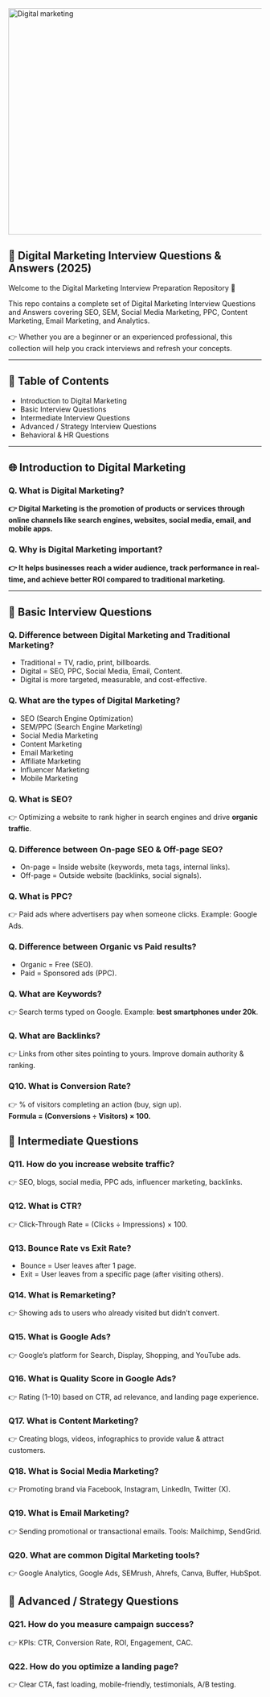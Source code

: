 <img width="580" height="450" alt="Digital marketing" src="https://github.com/user-attachments/assets/e78e11d5-34a9-4032-94d5-bed7b4d49b7a" />

## 📘 Digital Marketing Interview Questions & Answers (2025)

Welcome to the Digital Marketing Interview Preparation Repository 🎯

This repo contains a complete set of Digital Marketing Interview Questions and Answers covering SEO, SEM, Social Media Marketing, PPC, Content Marketing, Email Marketing, and Analytics.

👉 Whether you are a beginner or an experienced professional, this collection will help you crack interviews and refresh your concepts.

---

## 📂 Table of Contents
- Introduction to Digital Marketing
- Basic Interview Questions
- Intermediate Interview Questions
- Advanced / Strategy Interview Questions
- Behavioral & HR Questions

---

## 🌐 Introduction to Digital Marketing

### Q. What is Digital Marketing?
**👉 Digital Marketing is the promotion of products or services through online channels like search engines, websites, social media, email, and mobile apps.**

### Q. Why is Digital Marketing important?
**👉 It helps businesses reach a wider audience, track performance in real-time, and achieve better ROI compared to traditional marketing.**

---

## 🔹 Basic Interview Questions

### Q. Difference between Digital Marketing and Traditional Marketing?

- Traditional = TV, radio, print, billboards.
- Digital = SEO, PPC, Social Media, Email, Content.
- Digital is more targeted, measurable, and cost-effective.

### Q. What are the types of Digital Marketing?

- SEO (Search Engine Optimization)
- SEM/PPC (Search Engine Marketing)
- Social Media Marketing
- Content Marketing
- Email Marketing
- Affiliate Marketing
- Influencer Marketing
- Mobile Marketing

### Q. What is SEO?

👉 Optimizing a website to rank higher in search engines and drive **organic traffic**.

### Q. Difference between On-page SEO & Off-page SEO?

- On-page = Inside website (keywords, meta tags, internal links).
- Off-page = Outside website (backlinks, social signals).

### Q. What is PPC?

👉 Paid ads where advertisers pay when someone clicks. Example: Google Ads.  

### Q. Difference between Organic vs Paid results?

- Organic = Free (SEO).
- Paid = Sponsored ads (PPC).

### Q. What are Keywords? 

👉 Search terms typed on Google. Example: **best smartphones under 20k**. 

### Q. What are Backlinks?

👉 Links from other sites pointing to yours. Improve domain authority & ranking. 

### Q10. What is Conversion Rate?

👉 % of visitors completing an action (buy, sign up).  
**Formula = (Conversions ÷ Visitors) × 100.**

## 🔹 Intermediate Questions   

### Q11. How do you increase website traffic?

👉 SEO, blogs, social media, PPC ads, influencer marketing, backlinks. 

### Q12. What is CTR?

👉 Click-Through Rate = (Clicks ÷ Impressions) × 100. 

### Q13. Bounce Rate vs Exit Rate?

- Bounce = User leaves after 1 page.  
- Exit = User leaves from a specific page (after visiting others).

### Q14. What is Remarketing? 

👉 Showing ads to users who already visited but didn’t convert.  

### Q15. What is Google Ads?

👉 Google’s platform for Search, Display, Shopping, and YouTube ads.

### Q16. What is Quality Score in Google Ads?

👉 Rating (1–10) based on CTR, ad relevance, and landing page experience. 

### Q17. What is Content Marketing?

👉 Creating blogs, videos, infographics to provide value & attract customers. 

### Q18. What is Social Media Marketing?

👉 Promoting brand via Facebook, Instagram, LinkedIn, Twitter (X).

### Q19. What is Email Marketing?

👉 Sending promotional or transactional emails. Tools: Mailchimp, SendGrid. 

### Q20. What are common Digital Marketing tools?

👉 Google Analytics, Google Ads, SEMrush, Ahrefs, Canva, Buffer, HubSpot.  

## 🔹 Advanced / Strategy Questions  

### Q21. How do you measure campaign success?

👉 KPIs: CTR, Conversion Rate, ROI, Engagement, CAC.

### Q22. How do you optimize a landing page?

👉 Clear CTA, fast loading, mobile-friendly, testimonials, A/B testing.  







